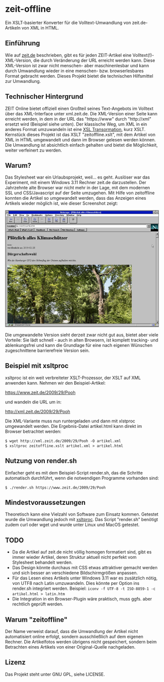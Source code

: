# zeit-offline

Ein XSLT-basierter Konverter für die Volltext-Umwandlung von
zeit.de-Artikeln von XML in HTML.

## Einführung

Wie auf [zeit.de](https://www.zeit.de/hilfe/rss-hilfe) beschrieben, gibt
es für jeden ZEIT-Artikel eine Volltext(!)-XML-Version, die durch
Veränderung der URL erreicht werden kann. Diese XML-Version ist zwar
nicht menschen- aber maschinenlesbar und kann durch Umwandlung wieder in
eine menschen- bzw. browserlesbares Format gebracht werden. Dieses
Projekt bietet die technischen Hilfsmittel zur Umwandlung.

## Technischer Hintergrund

ZEIT Online bietet offiziell einen Großteil seines Text-Angebots im
Volltext über das XML-Interface unter xml.zeit.de. Die XML-Version einer
Seite kann erreicht werden, in dem in der URL das "https://www" durch
"http://xml" ersetzt wird (Beispiel siehe unten). Der klassische Weg, um
XML in ein anderes Format umzuwandeln ist eine [XSL
Transormation](https://de.wikipedia.org/wiki/XSL_Transformation), kurz XSLT.
Kernstück dieses Projekt ist das XSLT "zeitoffline.xslt", mit dem
Artikel von XML in HTML umgewandelt und dann im Browser gelesen
werden können. Die Umwandlung ist absichtlich einfach gehalten und
bietet die Möglichkeit, weiter verfeinert zu werden.

## Warum?

Das Stylesheet war ein Urlaubsprojekt, weil… es geht. Auslöser war das
Experiment, mit einem Windows 3.11 Rechner zeit.de darzustellen. Der
Jahrzehnte alte Browser war nicht mehr in der Lage, mit dem modernen SSL
und CSS/Javascript auf der Seite umzugehen. Mit Hilfe von zeitoffline
konnten die Artikel so umgewandelt werden, dass das Anzeigen eines
Artikels wieder möglich ist, wie dieser Screenshot zeigt:

![Windows 3.11 Screenshot](win311screenshot.jpg "Win 3.11 Screenshot")

Die umgewandelte Version sieht derzeit zwar nicht gut aus, bietet aber
viele Vorteile: Sie lädt schnell - auch in alten Browsern, ist komplett
tracking- und ablenkungsfrei und kann die Grundlage für eine nach
eigenen Wünschen zugeschnittene barrierefreie Version sein.

## Beispiel mit xsltproc

xsltproc ist ein weit verbreiteter XSLT-Prozessor, der XSLT auf XML
anwenden kann. Nehmen wir den Beispiel-Artikel:

https://www.zeit.de/2009/29/Pooh

und wandeln die URL um in:

http://xml.zeit.de/2009/29/Pooh

Die XML-Variante muss nun runtergeladen und dann mit xlstproc
umgewandelt werden. Die Ergebnis-Datei artikel.html kann direkt im
Browser betrachtet werden:

```
$ wget http://xml.zeit.de/2009/29/Pooh -O artikel.xml
$ xsltproc zeitoffline.xslt artikel.xml > artikel.html
```

## Nutzung von render.sh

Einfacher geht es mit dem Beispiel-Script render.sh, das die Schritte
automatisch durchführt, wenn die notwendigen Programme vorhanden sind:

```
$ ./render.sh https://www.zeit.de/2009/29/Pooh
```

## Mindestvoraussetzungen

Theoretisch kann eine Vielzahl von Software zum Einsatz kommen. Getestet
wurde die Umwandlung jedoch mit
[xsltproc](http://xmlsoft.org/XSLT/xsltproc.html). Das Script
"render.sh" benötigt zudem curl oder wget und wurde unter Linux und
MacOS getestet.

## TODO

* Da die Artikel auf zeit.de nicht völlig homogen formatiert sind, gibt
  es immer wieder Artikel, deren Struktur aktuell nicht perfekt vom
  Stylesheet behandelt werden.
* Das Design könnte durchaus mit CSS etwas attraktiver gemacht werden
  und sich besser an verschiedene Bildschirmgrößen anpassen.
* Für das Lesen eines Artikels unter Windows 3.11 war es zusätzlich
  nötig, von UTF8 nach Latin umzuwandeln. Dies könnte per Option ins
  render.sh integriert werden. Beispiel: `iconv -f UTF-8 -t ISO-8859-1
  -c artikel.html > latin.htm`
* Die Integration in ein Browser-Plugin wäre praktisch, muss ggfs. aber
  rechtlich geprüft werden.

## Warum "zeitoffline"

Der Name verweist darauf, dass die Umwandlung der Artikel nicht
automatisiert online erfolgt, sondern ausschließlich auf dem eigenen
Rechner. Die Artikelfotos werden übrigens nicht gespeichert, sondern
beim Betrachten eines Artikels von einer Original-Quelle nachgeladen.

## Lizenz

Das Projekt steht unter GNU GPL, siehe LICENSE.
